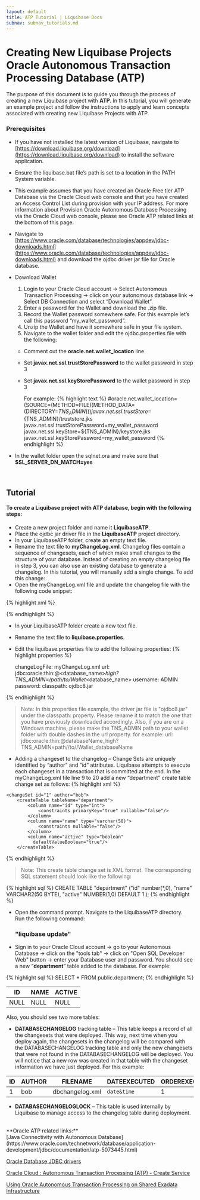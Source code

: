 ```yaml
---
layout: default
title: ATP Tutorial | Liquibase Docs
subnav: subnav_tutorials.md
---
```


# **Creating New Liquibase Projects Oracle Autonomous Transaction Processing Database (ATP)**
The purpose of this document is to guide you through the process of creating a new Liquibase project with **ATP**. In this tutorial, you will generate an example project and follow the instructions to apply and learn concepts associated with creating new Liquibase Projects with ATP.
### Prerequisites
* If you have not installed the latest version of Liquibase, navigate to [https://download.liquibase.org/download](https://download.liquibase.org/download) to install the software application.
* Ensure the liquibase.bat file’s path is set to a location in the PATH System variable.
* This example assumes that you have created an Oracle Free tier ATP Database via the Oracle Cloud web console and that you have created an Access Control List during provision with your IP address.
For more information about Provision Oracle Autonomous Database Processing via the Oracle Cloud web console, please see Oracle ATP related links at the bottom of this page.
* Navigate to [https://www.oracle.com/database/technologies/appdev/jdbc-downloads.html](https://www.oracle.com/database/technologies/appdev/jdbc-downloads.html) and download the ojdbc driver jar file for Oracle database.
* Download Wallet
  1. Login to your Oracle Cloud account -> Select Autonomous Transaction Processing -> click on your autonomous database link -> Select DB Connection and select “Download Wallet”.
  2. Enter a password for the Wallet and download the .zip file.
  3. Record the Wallet password somewhere safe.  For this example let’s call this password “my_wallet_password”.
  4. Unzip the Wallet and have it somewhere safe in your file system.
  5. Navigate to the wallet folder and edit the ojdbc.properties file with the following:
    * Comment out the **oracle.net.wallet_location** line
    * Set **javax.net.ssl.trustStorePassword** to the wallet password in step 3
    * Set **javax.net.ssl.keyStorePassword** to the wallet password in step 3

      For example:
      {% highlight text %}
      #oracle.net.wallet_location=(SOURCE=(METHOD=FILE)(METHOD_DATA=(DIRECTORY=${TNS_ADMIN})))
      javax.net.ssl.trustStore=${TNS_ADMIN}/truststore.jks
      javax.net.ssl.trustStorePassword=my_wallet_password
      javax.net.ssl.keyStore=${TNS_ADMIN}/keystore.jks
      javax.net.ssl.keyStorePassword=my_wallet_password
      {% endhighlight %}

* In the wallet folder open the sqlnet.ora and make sure that **SSL_SERVER_DN_MATCH=yes**

<br />

## Tutorial

#### To create a Liquibase project with ATP database, begin with the following steps:

* Create a new project folder and name it **LiquibaseATP**.
* Place the ojdbc jar driver file in the **LiquibaseATP** project directory.
* In your LiquibaseATP folder, create an empty text file.<br/>
* Rename the text file to **myChangeLog.xml**.
Changelog files contain a sequence of changesets, each of which make small changes to the structure of your database. Instead of creating an empty changelog file in step 3, you can also use an existing database to generate a changelog. In this tutorial, you will manually add a single change. To add this change:
* Open the myChangeLog.xml file and update the changelog file with the following code snippet:


{% highlight xml %}
  <?xml version="1.0" encoding="UTF-8"?>
  <databaseChangeLog
    xmlns="http://www.liquibase.org/xml/ns/dbchangelog"
    xmlns:xsi="http://www.w3.org/2001/XMLSchema-instance"
    xsi:schemaLocation="http://www.liquibase.org/xml/ns/dbchangelog
    http://www.liquibase.org/xml/ns/dbchangelog/dbchangelog-3.8.xsd">
  </databaseChangeLog>
{% endhighlight %}


* In your LiquibaseATP folder create a new text file.
* Rename the text file to **liquibase.properties**.
* Edit the liquibase.properties file to add the following properties:
{% highlight properties %}

    changeLogFile: myChangeLog.xml
    url: jdbc:oracle:thin:@<database_name>_high?TNS_ADMIN=/path/to/Wallet_<database_name>
    username: ADMIN
    password: <DATABASE PASSWORD>
    classpath: ojdbc8.jar

{% endhighlight %}


> Note: In this properties file example, the driver jar file is "ojdbc8.jar" under the classpath: property.  Please rename it to match the one that you have previously downloaded accordingly.
Also, if you are on a Windows machine, please make the TNS_ADMIN path to your wallet folder with double dashes in the url property. for example: url: jdbc:oracle:thin:@databaseName_high?TNS_ADMIN=path//to//Wallet_databaseName

*	Adding a changeset to the changelog – Change Sets are uniquely identified by “author” and ”id” attributes. Liquibase attempts to execute each changeset in a transaction that is committed at the end.
In the myChangeLog.xml file line 9 to 20 add a new “department” create table change set as follows:
{% highlight xml %}
<?xml version="1.0" encoding="UTF-8"?>

<databaseChangeLog
  xmlns="http://www.liquibase.org/xml/ns/dbchangelog"
  xmlns:xsi="http://www.w3.org/2001/XMLSchema-instance"
  xsi:schemaLocation="http://www.liquibase.org/xml/ns/dbchangelog
         http://www.liquibase.org/xml/ns/dbchangelog/dbchangelog-3.8.xsd">

    <changeSet id="1" author="bob">
        <createTable tableName="department">
            <column name="id" type="int">
                <constraints primaryKey="true" nullable="false"/>
            </column>
            <column name="name" type="varchar(50)">
                <constraints nullable="false"/>
            </column>
            <column name="active" type="boolean"
              defaultValueBoolean="true"/>
        </createTable>
   </changeSet>
</databaseChangeLog>
{% endhighlight %}

> Note: This create table change set is XML format.  The corresponding
> SQL statement should look like the following:

{% highlight sql %}
CREATE TABLE "department"
  ("id" number(*,0),
   "name" VARCHAR2(50 BYTE),
   "active" NUMBER(1,0) DEFAULT 1
  );
{% endhighlight %}

* Open the command prompt.  Navigate to the LiquibaseATP directory.  
  Run the following command:

  ### "liquibase update"
*	 Sign in to your Oracle Cloud account -> go to your Autonomous Database -> click on the "tools tab" -> click on "Open SQL Developer Web" button -> enter your Database user and password.
You should see a new “**department**” table added to the database.  For example:

{% highlight sql %}
SELECT * FROM public.department;
{% endhighlight %}


|ID  |NAME  |ACTIVE |
|--|--|--|
|NULL |NULL  |NULL|


Also, you should see two more tables:
*	**DATABASECHANGELOG** tracking table – This table keeps a record of all the changesets that were deployed.  This way, next time when you deploy again, the changesets in the changelog will be compared with the DATABASECHANGELOG tracking table and only the new changesets that were not found in the DATABASECHANGELOG will be deployed.  You will notice that a new row was created in that table with the changeset information we have just deployed.
For this example:

|ID|AUTHOR |FILENAME       |DATEEXECUTED|ORDEREXECUTED|EXECTYPE|MDSUM|...|
|--|--|--|--|--|--|--|--|
|1  |bob   |dbchangelog.xml|`date&time`|1|EXECUTED|`checksumvalue`|...|

*	**DATABASECHANGELOGLOCK** – This table is used internally by Liquibase to manage access to the changelog table during deployment.


<br/>
**Oracle ATP related links:** <br />
[Java Connectivity with Autonomous Database](https://www.oracle.com/technetwork/database/application-development/jdbc/documentation/atp-5073445.html)

[Oracle Database JDBC drivers](https://www.oracle.com/database/technologies/appdev/jdbc-downloads.html)

[Oracle Cloud : Autonomous Transaction Processing (ATP) - Create Service](https://oracle-base.com/articles/vm/oracle-cloud-autonomous-transaction-processing-atp-create-service#create-atp-service)

[Using Oracle Autonomous Transaction Processing on Shared Exadata Infrastructure](https://docs.oracle.com/en/cloud/paas/atp-cloud/atpug/manage-users-admin.html#GUID-B227C664-EBA0-4B5E-B11C-A56B16567C1B)
